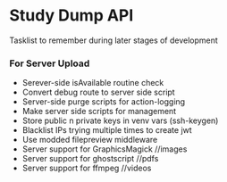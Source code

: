 #	Study Dump API

Tasklist to remember during later stages of development

### For Server Upload
-	Serever-side isAvailable routine check
-	Convert debug route to server side script
-	Server-side purge scripts for action-logging
-	Make server side scripts for management
-	Store public n private keys in venv vars (ssh-keygen)
-	Blacklist IPs trying multiple times to create jwt
-	Use modded filepreview middleware
-	Server support for GraphicsMagick	//images
-	Server support for ghostscript			//pdfs
-	Server support for ffmpeg				//videos